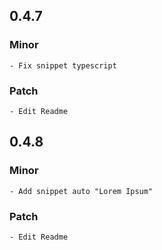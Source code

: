 ## 0.4.7

### Minor

    - Fix snippet typescript

### Patch

    - Edit Readme


## 0.4.8

### Minor

    - Add snippet auto "Lorem Ipsum" 

### Patch
    
    - Edit Readme


